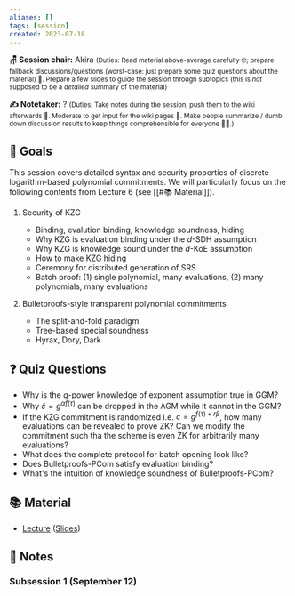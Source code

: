 ```yaml
---
aliases: []
tags: [session]
created: 2023-07-18
---
```


**🪑 Session chair:** Akira
<small>(Duties: Read material above-average carefully 🤓; prepare fallback discussions/questions (worst-case: just prepare some quiz questions about the material) 🙋. Prepare a few slides to guide the session through subtopics (this is <i>not</i> supposed to be a <i>detailed</i> summary of the material)</small>

**✍️ Notetaker:** ?
<small>(Duties: Take notes during the session, push them to the wiki afterwards 📝. Moderate to get input for the wiki pages 🧠. Make people summarize / dumb down discussion results to keep things comprehensible for everyone 🧑‍⚖️.)</small>

## 🎯 Goals
This session covers detailed syntax and security properties of discrete logarithm-based polynomial commitments. We will particularly focus on the following contents from Lecture 6 (see [[#📚 Material]]). 

1. Security of KZG
    - Binding, evalution binding, knowledge soundness, hiding
    - Why KZG is evaluation binding under the $d$-SDH assumption
    - Why KZG is knowledge sound under the $d$-KoE assumption
    - How to make KZG hiding
    - Ceremony for distributed generation of SRS
    - Batch proof: (1) single polynomial, many evaluations, (2) many polynomials, many evaluations

2. Bulletproofs-style transparent polynomial commitments
    - The split-and-fold paradigm
    - Tree-based special soundness
    - Hyrax, Dory, Dark

## ❓ Quiz Questions
- Why is the $q$-power knowledge of exponent assumption true in GGM?
- Why $\hat{c}=g^{\alpha f(\tau)}$ can be dropped in the AGM while it cannot in the GGM?
- If the KZG commitment is randomized i.e. $c=g^{f(\tau)+r\beta}$, how many evaluations can be revealed to prove ZK? Can we modify the commitment such tha the scheme is even ZK for arbitrarily many evaluations?
- What does the complete protocol for batch opening look like?
- Does Bulletproofs-PCom satisfy evaluation binding?
- What's the intuition of knowledge soundness of Bulletproofs-PCom?

## 📚 Material
- [Lecture](https://youtu.be/WyT5KkKBJUw) ([Slides](https://zk-learning.org/assets/lecture6.pdf))

## 📝 Notes
### Subsession 1 (September 12)
